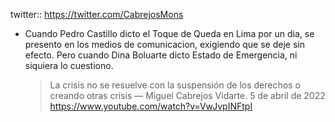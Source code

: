 twitter:: https://twitter.com/CabrejosMons

- Cuando Pedro Castillo dicto el Toque de Queda en Lima por un dia, se presento en los medios de comunicacion, exigiendo que se deje sin efecto. Pero cuando Dina Boluarte dicto Estado de Emergencia, ni siquiera lo cuestiono.
  > La crisis no se resuelve con la suspensión de los derechos o creando otras crisis
  > — Miguel Cabrejos Vidarte. 5 de abril de 2022 https://www.youtube.com/watch?v=VwJvpINFtpI
